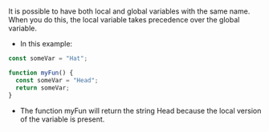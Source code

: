 #

It is possible to have both local and global variables with the same name. When you do this, the local variable takes precedence over the global variable.

- In this example:

```js
const someVar = "Hat";

function myFun() {
  const someVar = "Head";
  return someVar;
}
```

- The function myFun will return the string Head because the local version of the variable is present.